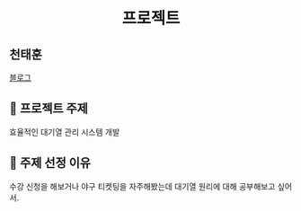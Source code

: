 <h1 align="center"> 프로젝트 </h1>

<div align = "center"> </div>

## 천태훈
 [블로그](https://taeh00n.tistory.com/)

## 📌 프로젝트 주제
효율적인 대기열 관리 시스템 개발

## 📁 주제 선정 이유
수강 신청을 해보거나 야구 티켓팅을 자주해봤는데 대기열 원리에 대해 공부해보고 싶어서.